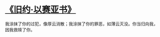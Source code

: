 # [《旧约·以赛亚书》 ​](https://github.com/miss-shiyi/miss-shiyi/issues/27)

我涂抹了你的过犯，像厚云消散；我涂抹了你的罪恶，如薄云灭没。你当归向我，因我救赎了你。
